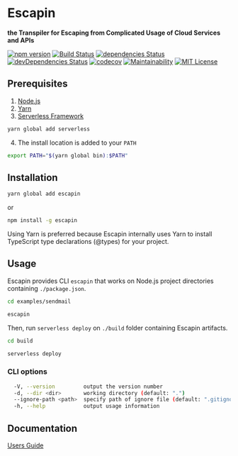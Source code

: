 # Escapin

**the Transpiler for Escaping from Complicated Usage of Cloud Services and APIs**

[![npm version](https://badge.fury.io/js/escapin.svg)](https://badge.fury.io/js/escapin)
[![Build Status](https://travis-ci.org/FujitsuLaboratories/escapin.svg?branch=master)](https://travis-ci.org/FujitsuLaboratories/escapin)
[![dependencies Status](https://david-dm.org/FujitsuLaboratories/escapin/status.svg)](https://david-dm.org/FujitsuLaboratories/escapin)
[![devDependencies Status](https://david-dm.org/FujitsuLaboratories/escapin/dev-status.svg)](https://david-dm.org/FujitsuLaboratories/escapin?type=dev)
[![codecov](https://codecov.io/gh/FujitsuLaboratories/escapin/branch/master/graph/badge.svg)](https://codecov.io/gh/FujitsuLaboratories/escapin)
[![Maintainability](https://api.codeclimate.com/v1/badges/8ecf79ac7b2447edf8e0/maintainability)](https://api.codeclimate.com/v1/badges/8ecf79ac7b2447edf8e0/maintainability)
[![MIT License](http://img.shields.io/badge/license-MIT-blue.svg?style=flat)](LICENSE)

## Prerequisites

1. [Node.js](https://nodejs.org/)
2. [Yarn](https://yarnpkg.com/)
3. [Serverless Framework](https://serverless.com/)

```sh
yarn global add serverless
```

4. The install location is added to your `PATH`

```sh
export PATH="$(yarn global bin):$PATH"
```

## Installation

```sh
yarn global add escapin
```

or

```sh
npm install -g escapin
```

Using Yarn is preferred because Escapin internally uses Yarn to install TypeScript type declarations (@types) for your project.

## Usage

Escapin provides CLI `escapin` that works on Node.js project directories containing `./package.json`.

```sh
cd examples/sendmail

escapin
```

Then, run `serverless deploy` on `./build` folder containing Escapin artifacts.

```sh
cd build

serverless deploy
```

### CLI options

```sh
  -V, --version         output the version number
  -d, --dir <dir>       working directory (default: ".")
  --ignore-path <path>  specify path of ignore file (default: ".gitignore")
  -h, --help            output usage information
```

## Documentation

[Users Guide](docs/users_guide.md)
